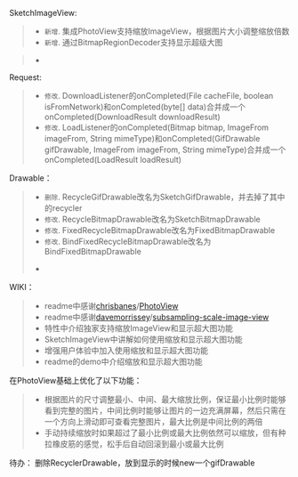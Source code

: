 SketchImageView:
>* ``新增``. 集成PhotoView支持缩放ImageView，根据图片大小调整缩放倍数
>* ``新增``. 通过BitmapRegionDecoder支持显示超级大图

>* ````. 


Request:
>* ``修改``. DownloadListener的onCompleted(File cacheFile, boolean isFromNetwork)和onCompleted(byte[] data)合并成一个onCompleted(DownloadResult downloadResult)
>* ``修改``. LoadListener的onCompleted(Bitmap bitmap, ImageFrom imageFrom, String mimeType)和onCompleted(GifDrawable gifDrawable, ImageFrom imageFrom, String mimeType)合并成一个onCompleted(LoadResult loadResult)

Drawable：
>* ``删除``. RecycleGifDrawable改名为SketchGifDrawable，并去掉了其中的recycler
>* ``修改``. RecycleBitmapDrawable改名为SketchBitmapDrawable
>* ``修改``. FixedRecycleBitmapDrawable改名为FixedBitmapDrawable
>* ``修改``. BindFixedRecycleBitmapDrawable改名为BindFixedBitmapDrawable
>* ````. 

WIKI：
>* readme中感谢[chrisbanes](https://github.com/chrisbanes)/[PhotoView](https://github.com/chrisbanes/PhotoView)
>* readme中感谢[davemorrissey](https://github.com/davemorrissey)/[subsampling-scale-image-view](https://github.com/davemorrissey/subsampling-scale-image-view)
>* 特性中介绍独家支持缩放ImageView和显示超大图功能
>* SketchImageView中讲解如何使用缩放和显示超大图功能
>* 增强用户体验中加入使用缩放和显示超大图功能
>* readme的demo中介绍缩放和显示超大图功能


在PhotoView基础上优化了以下功能：
>* 根据图片的尺寸调整最小、中间、最大缩放比例，保证最小比例时能够看到完整的图片，中间比例时能够让图片的一边充满屏幕，然后只需在一个方向上滑动即可查看完整图片，最大比例是中间比例的两倍
>* 手动持续缩放时如果超过了最小比例或最大比例依然可以缩放，但有种拉橡皮筋的感觉，松手后自动回滚到最小或最大比例

待办：
删除RecyclerDrawable，放到显示的时候new一个gifDrawable